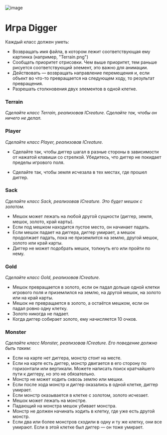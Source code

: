 ![image](https://user-images.githubusercontent.com/92029084/198121312-afe4716d-bdeb-405b-a40f-e2abd76e0a6b.png)
# Игра Digger
Каждый класс должен уметь:
- Возвращать имя файла, в котором лежит соответствующая ему картинка (например, "Terrain.png")
- Сообщать приоритет отрисовки. Чем выше приоритет, тем раньше рисуется соответствующий элемент, это важно для анимации.
- Действовать — возвращать направление перемещения и, если объект во что-то превращается на следующем ходу, то результат превращения.
- Разрешать столкновения двух элементов в одной клетке.

### Terrain
 *Сделайте класс Terrain, реализовав ICreature. Сделайте так, чтобы он ничего не делал.*

### Player
*Сделайте класс Player, реализовав ICreature.*

- Сделайте так, чтобы диггер шагал в разные стороны в зависимости от нажатой клавиши со стрелкой. Убедитесь, что диггер не покидает пределы игрового поля.

- Сделайте так, чтобы земля исчезала в тех местах, где прошел диггер.

### Sack
*Сделайте класс Sack, реализовав ICreature. Это будет мешок с золотом.*

- Мешок может лежать на любой другой сущности (диггер, земля, мешок, золото, край карты).
- Если под мешком находится пустое место, он начинает падать.
- Если мешок падает на диггера, диггер умирает, а мешок продолжает падать, пока не приземлится на землю, другой мешок, золото или край карты.
- Диггер не может подобрать мешок, толкнуть его или пройти по нему.

### Gold
*Сделайте класс Gold, реализовав ICreature.*

- Мешок превращается в золото, если он падал дольше одной клетки игрового поля и приземлился на землю, на другой мешок, на золото или на край карты.
- Мешок не превращается в золото, а остаётся мешком, если он падал ровно одну клетку.
- Золото никогда не падает.
- Когда диггер собирает золото, ему начисляется 10 очков.

### Monster
*Сделайте класс Monster, реализовав ICreature. Его поведение должно быть таким:*

- Если на карте нет диггера, монстр стоит на месте.
- Если на карте есть диггер, монстр двигается в его сторону по горизонтали или вертикали. Можете написать поиск кратчайшего пути к диггеру, но это не обязательно.
- Монстр не может ходить сквозь землю или мешки.
- Если после хода монстр и диггер оказались в одной клетке, диггер умирает.
- Если монстр оказывается в клетке с золотом, золото исчезает.
- Мешок может лежать на монстре.
- Падающий на монстра мешок убивает монстра.
- Монстр не должен начинать ходить в клетку, где уже есть другой монстр.
- Если два или более монстров сходили в одну и ту же клетку, они все умирают. Если в этой клетке был диггер — он тоже умирает.
